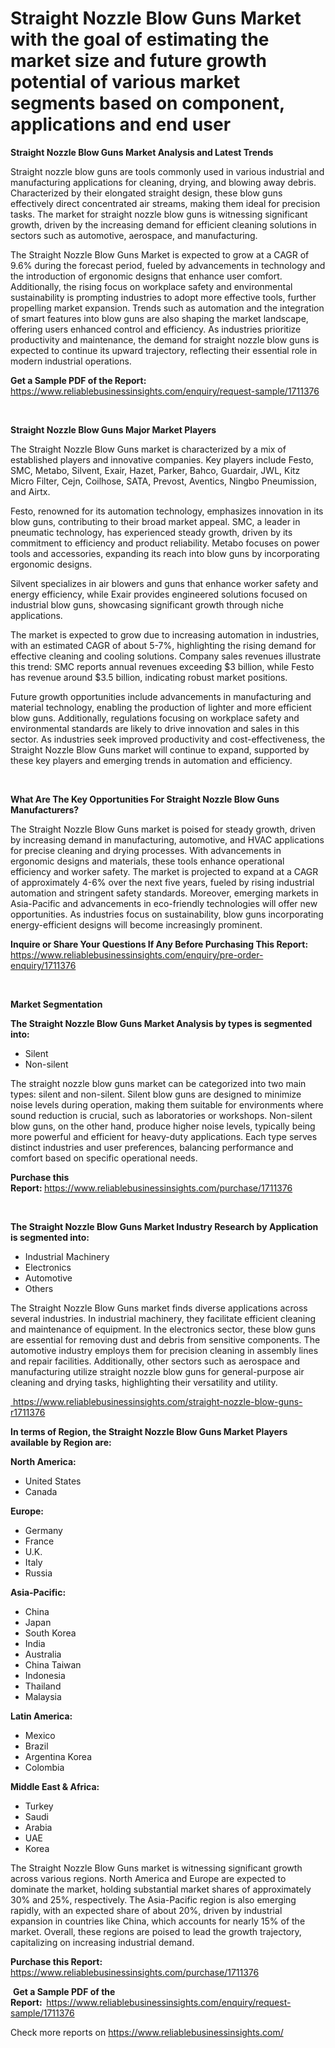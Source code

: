 <p><h1>Straight Nozzle Blow Guns Market with the goal of estimating the market size and future growth potential of various market segments based on component, applications and end user</h1></p><p><strong>Straight Nozzle Blow Guns Market Analysis and Latest Trends</strong></p>
<p><p>Straight nozzle blow guns are tools commonly used in various industrial and manufacturing applications for cleaning, drying, and blowing away debris. Characterized by their elongated straight design, these blow guns effectively direct concentrated air streams, making them ideal for precision tasks. The market for straight nozzle blow guns is witnessing significant growth, driven by the increasing demand for efficient cleaning solutions in sectors such as automotive, aerospace, and manufacturing.</p><p>The Straight Nozzle Blow Guns Market is expected to grow at a CAGR of 9.6% during the forecast period, fueled by advancements in technology and the introduction of ergonomic designs that enhance user comfort. Additionally, the rising focus on workplace safety and environmental sustainability is prompting industries to adopt more effective tools, further propelling market expansion. Trends such as automation and the integration of smart features into blow guns are also shaping the market landscape, offering users enhanced control and efficiency. As industries prioritize productivity and maintenance, the demand for straight nozzle blow guns is expected to continue its upward trajectory, reflecting their essential role in modern industrial operations.</p></p>
<p><strong>Get a Sample PDF of the Report:&nbsp;</strong> <a href="https://www.reliablebusinessinsights.com/enquiry/request-sample/1711376?utm_campaign=3035&utm_medium=2&utm_source=Github&utm_content=ia&utm_term=27032025&utm_id=straight-nozzle-blow-guns">https://www.reliablebusinessinsights.com/enquiry/request-sample/1711376</a></p>
<p>&nbsp;</p>
<p><strong>Straight Nozzle Blow Guns Major Market Players</strong></p>
<p><p>The Straight Nozzle Blow Guns market is characterized by a mix of established players and innovative companies. Key players include Festo, SMC, Metabo, Silvent, Exair, Hazet, Parker, Bahco, Guardair, JWL, Kitz Micro Filter, Cejn, Coilhose, SATA, Prevost, Aventics, Ningbo Pneumission, and Airtx. </p><p>Festo, renowned for its automation technology, emphasizes innovation in its blow guns, contributing to their broad market appeal. SMC, a leader in pneumatic technology, has experienced steady growth, driven by its commitment to efficiency and product reliability. Metabo focuses on power tools and accessories, expanding its reach into blow guns by incorporating ergonomic designs. </p><p>Silvent specializes in air blowers and guns that enhance worker safety and energy efficiency, while Exair provides engineered solutions focused on industrial blow guns, showcasing significant growth through niche applications. </p><p>The market is expected to grow due to increasing automation in industries, with an estimated CAGR of about 5-7%, highlighting the rising demand for effective cleaning and cooling solutions. Company sales revenues illustrate this trend: SMC reports annual revenues exceeding $3 billion, while Festo has revenue around $3.5 billion, indicating robust market positions. </p><p>Future growth opportunities include advancements in manufacturing and material technology, enabling the production of lighter and more efficient blow guns. Additionally, regulations focusing on workplace safety and environmental standards are likely to drive innovation and sales in this sector. As industries seek improved productivity and cost-effectiveness, the Straight Nozzle Blow Guns market will continue to expand, supported by these key players and emerging trends in automation and efficiency.</p></p>
<p>&nbsp;</p>
<p><strong>What Are The Key Opportunities For Straight Nozzle Blow Guns Manufacturers?</strong></p>
<p><p>The Straight Nozzle Blow Guns market is poised for steady growth, driven by increasing demand in manufacturing, automotive, and HVAC applications for precise cleaning and drying processes. With advancements in ergonomic designs and materials, these tools enhance operational efficiency and worker safety. The market is projected to expand at a CAGR of approximately 4-6% over the next five years, fueled by rising industrial automation and stringent safety standards. Moreover, emerging markets in Asia-Pacific and advancements in eco-friendly technologies will offer new opportunities. As industries focus on sustainability, blow guns incorporating energy-efficient designs will become increasingly prominent.</p></p>
<p><strong>Inquire or Share Your Questions If Any Before Purchasing This Report:</strong> <a href="https://www.reliablebusinessinsights.com/enquiry/pre-order-enquiry/1711376?utm_campaign=3035&utm_medium=2&utm_source=Github&utm_content=ia&utm_term=27032025&utm_id=straight-nozzle-blow-guns">https://www.reliablebusinessinsights.com/enquiry/pre-order-enquiry/1711376</a></p>
<p>&nbsp;</p>
<p><strong>Market Segmentation</strong></p>
<p><strong>The Straight Nozzle Blow Guns Market Analysis by types is segmented into:</strong></p>
<p><ul><li>Silent</li><li>Non-silent</li></ul></p>
<p><p>The straight nozzle blow guns market can be categorized into two main types: silent and non-silent. Silent blow guns are designed to minimize noise levels during operation, making them suitable for environments where sound reduction is crucial, such as laboratories or workshops. Non-silent blow guns, on the other hand, produce higher noise levels, typically being more powerful and efficient for heavy-duty applications. Each type serves distinct industries and user preferences, balancing performance and comfort based on specific operational needs.</p></p>
<p><strong>Purchase this Report:&nbsp;</strong><a href="https://www.reliablebusinessinsights.com/purchase/1711376?utm_campaign=3035&utm_medium=2&utm_source=Github&utm_content=ia&utm_term=27032025&utm_id=straight-nozzle-blow-guns">https://www.reliablebusinessinsights.com/purchase/1711376</a></p>
<p>&nbsp;</p>
<p><strong>The Straight Nozzle Blow Guns Market Industry Research by Application is segmented into:</strong></p>
<p><ul><li>Industrial Machinery</li><li>Electronics</li><li>Automotive</li><li>Others</li></ul></p>
<p><p>The Straight Nozzle Blow Guns market finds diverse applications across several industries. In industrial machinery, they facilitate efficient cleaning and maintenance of equipment. In the electronics sector, these blow guns are essential for removing dust and debris from sensitive components. The automotive industry employs them for precision cleaning in assembly lines and repair facilities. Additionally, other sectors such as aerospace and manufacturing utilize straight nozzle blow guns for general-purpose air cleaning and drying tasks, highlighting their versatility and utility.</p></p>
<p><a href="https://www.reliablebusinessinsights.com/straight-nozzle-blow-guns-r1711376?utm_campaign=3035&utm_medium=2&utm_source=Github&utm_content=ia&utm_term=27032025&utm_id=straight-nozzle-blow-guns">&nbsp;https://www.reliablebusinessinsights.com/straight-nozzle-blow-guns-r1711376</a></p>
<p><strong>In terms of Region, the Straight Nozzle Blow Guns Market Players available by Region are:</strong></p>
<p>
    <p> <strong> North America: </strong>
        <ul>
            <li>United States</li>
            <li>Canada</li>
        </ul>
        </p> 
    <p> <strong> Europe: </strong>
        <ul>
            <li>Germany</li>
            <li>France</li>
            <li>U.K.</li>
            <li>Italy</li>
            <li>Russia</li>
        </ul>
        </p> 
    <p> <strong> Asia-Pacific: </strong>
        <ul>
            <li>China</li>
            <li>Japan</li>
            <li>South Korea</li>
            <li>India</li>
            <li>Australia</li>
            <li>China Taiwan</li>
            <li>Indonesia</li>
            <li>Thailand</li>
            <li>Malaysia</li>
        </ul>
        </p> 
    <p> <strong> Latin America: </strong>
        <ul>
            <li>Mexico</li>
            <li>Brazil</li>
            <li>Argentina Korea</li>
            <li>Colombia</li>
        </ul>
        </p> 
    <p> <strong> Middle East & Africa: </strong>
        <ul>
            <li>Turkey</li>
            <li>Saudi</li>
            <li>Arabia</li>
            <li>UAE</li>
            <li>Korea</li>
        </ul>
    </p>
    </p>
<p><p>The Straight Nozzle Blow Guns market is witnessing significant growth across various regions. North America and Europe are expected to dominate the market, holding substantial market shares of approximately 30% and 25%, respectively. The Asia-Pacific region is also emerging rapidly, with an expected share of about 20%, driven by industrial expansion in countries like China, which accounts for nearly 15% of the market. Overall, these regions are poised to lead the growth trajectory, capitalizing on increasing industrial demand.</p></p>
<p><strong>Purchase this Report: </strong><a href="https://www.reliablebusinessinsights.com/purchase/1711376?utm_campaign=3035&utm_medium=2&utm_source=Github&utm_content=ia&utm_term=27032025&utm_id=straight-nozzle-blow-guns">https://www.reliablebusinessinsights.com/purchase/1711376</a></p>
<p>&nbsp;<strong>Get a Sample PDF of the Report:&nbsp;&nbsp;</strong><a href="https://www.reliablebusinessinsights.com/enquiry/request-sample/1711376?utm_campaign=3035&utm_medium=2&utm_source=Github&utm_content=ia&utm_term=27032025&utm_id=straight-nozzle-blow-guns">https://www.reliablebusinessinsights.com/enquiry/request-sample/1711376</a></p>
<p><strong></strong></p>
<p>Check more reports on <a href="https://www.reliablebusinessinsights.com/?utm_campaign=3035&utm_medium=2&utm_source=Github&utm_content=ia&utm_term=27032025&utm_id=straight-nozzle-blow-guns">https://www.reliablebusinessinsights.com/</a></p>